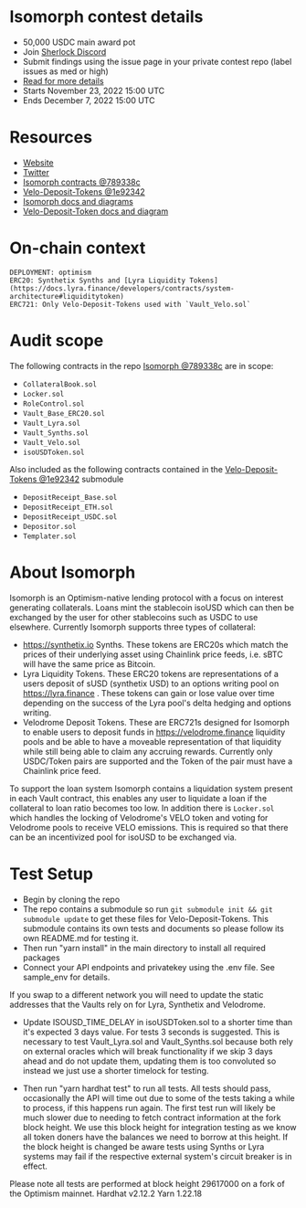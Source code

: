 # Isomorph contest details

- 50,000 USDC main award pot
- Join [Sherlock Discord](https://discord.gg/MABEWyASkp)
- Submit findings using the issue page in your private contest repo (label issues as med or high)
- [Read for more details](https://docs.sherlock.xyz/audits/watsons)
- Starts November 23, 2022 15:00 UTC
- Ends December 7, 2022 15:00 UTC

# Resources

- [Website](https://isomorph.loans/)
- [Twitter](https://twitter.com/IsomorphLoans)
- [Isomorph contracts @789338c](https://github.com/kree-dotcom/isomorph/tree/789338c8979ab75b8187781a2500908bb26dcdea)
- [Velo-Deposit-Tokens @1e92342](https://github.com/kree-dotcom/Velo-Deposit-Tokens/tree/1e9234236a8ff708d67343bc54f93af5bb584e06)
- [Isomorph docs and diagrams](https://github.com/kree-dotcom/isomorph/tree/789338c8979ab75b8187781a2500908bb26dcdea/docs)
- [Velo-Deposit-Token docs and diagram](https://github.com/kree-dotcom/Velo-Deposit-Tokens/tree/1e9234236a8ff708d67343bc54f93af5bb584e06/docs)

# On-chain context

```
DEPLOYMENT: optimism
ERC20: Synthetix Synths and [Lyra Liquidity Tokens](https://docs.lyra.finance/developers/contracts/system-architecture#liquiditytoken)
ERC721: Only Velo-Deposit-Tokens used with `Vault_Velo.sol`
```

# Audit scope
The following contracts in the repo [Isomorph @789338c](https://github.com/kree-dotcom/isomorph/tree/789338c8979ab75b8187781a2500908bb26dcdea) are in scope:

- `CollateralBook.sol`
- `Locker.sol`
- `RoleControl.sol`
- `Vault_Base_ERC20.sol`
- `Vault_Lyra.sol`
- `Vault_Synths.sol`
- `Vault_Velo.sol`
- `isoUSDToken.sol`

Also included as the following contracts contained in the [Velo-Deposit-Tokens @1e92342](https://github.com/kree-dotcom/Velo-Deposit-Tokens/tree/1e9234236a8ff708d67343bc54f93af5bb584e06) submodule

- `DepositReceipt_Base.sol`
- `DepositReceipt_ETH.sol`
- `DepositReceipt_USDC.sol`
- `Depositor.sol`
- `Templater.sol`


# About Isomorph

Isomorph is an Optimism-native lending protocol with a focus on interest generating collaterals. Loans mint the stablecoin isoUSD which can then be exchanged by the user for other stablecoins such as USDC to use elsewhere. 
Currently Isomorph supports three types of collateral:
- https://synthetix.io Synths. These tokens are ERC20s which match the prices of their underlying asset using Chainlink price feeds, i.e. sBTC will have the same price as Bitcoin. 
- Lyra Liquidity Tokens. These ERC20 tokens are representations of a users deposit of sUSD (synthetix USD) to an options writing pool on https://lyra.finance . These tokens can gain or lose value over time depending on the success of the Lyra pool's delta hedging and options writing. 
- Velodrome Deposit Tokens. These are ERC721s designed for Isomorph to enable users to deposit funds in https://velodrome.finance  liquidity pools and be able to have a moveable representation of that liquidity while still being able to claim any accruing rewards. Currently only USDC/Token pairs are supported and the Token of the pair must have a Chainlink price feed.

To support the loan system Isomorph contains a liquidation system present in each Vault contract, this enables any user to liquidate a loan if the collateral to loan ratio becomes too low. In addition there is `Locker.sol` which handles the locking of Velodrome's VELO token and voting for Velodrome pools to receive VELO emissions. This is required so that there can be an incentivized pool for isoUSD to be exchanged via.  

# Test Setup

- Begin by cloning the repo
- The repo contains a submodule so run `git submodule init && git submodule update` to get these files for Velo-Deposit-Tokens. This submodule contains its own tests and documents so please follow its own README.md for testing it.
- Then run "yarn install" in the main directory to install all required packages
- Connect your API endpoints and privatekey using the .env file. See sample_env for details.

If you swap to a different network you will need to update the static addresses that the Vaults rely on for Lyra, Synthetix and Velodrome. 

- Update ISOUSD_TIME_DELAY in isoUSDToken.sol to a shorter time than it's expected 3 days value. For tests 3 seconds is suggested. This is necessary to test Vault_Lyra.sol and Vault_Synths.sol because both rely on external oracles which will break functionality if we skip 3 days ahead and do not update them, updating them is too convoluted so instead we just use a shorter timelock for testing.

- Then run "yarn hardhat test" to run all tests. All tests should pass, occasionally the API will time out due to some of the tests taking a while to process, if this happens run again. The first test run will likely be much slower due to needing to fetch contract information at the fork block height. We use this block height for integration testing as we know all token doners have the balances we need to borrow at this height. If the block height is changed be aware tests using Synths or Lyra systems may fail if the respective external system's circuit breaker is in effect.

Please note all tests are performed at block height 29617000 on a fork of the Optimism mainnet. 
Hardhat v2.12.2
Yarn 1.22.18


